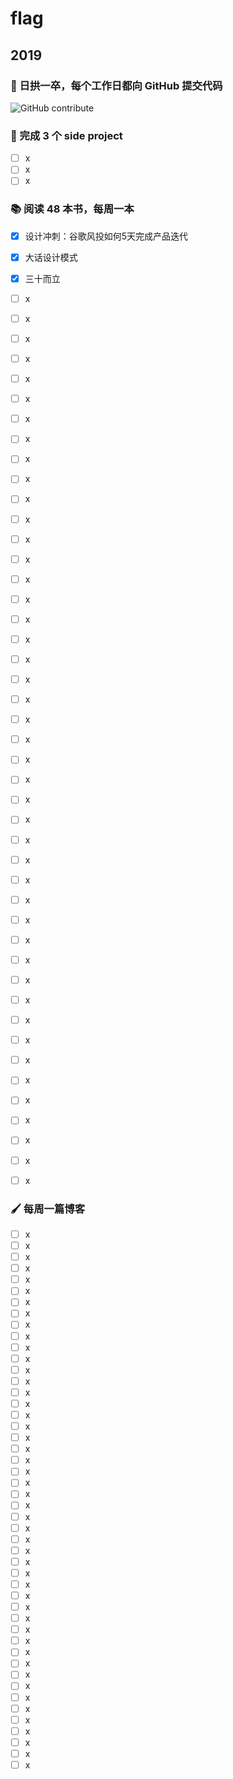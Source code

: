 # flag

## 2019

### 🐣 日拱一卒，每个工作日都向 GitHub 提交代码

![GitHub contribute](https://ghchart.rshah.org/futantan)


### 🎯 完成 3 个 side project
- [ ] x
- [ ] x
- [ ] x

### 📚 阅读 48 本书，每周一本
- [x] 设计冲刺：谷歌风投如何5天完成产品迭代
- [x] 大话设计模式
- [x] 三十而立
- [ ] x
- [ ] x
- [ ] x
- [ ] x
- [ ] x
- [ ] x
- [ ] x
- [ ] x
- [ ] x
- [ ] x
- [ ] x
- [ ] x
- [ ] x
- [ ] x
- [ ] x
- [ ] x
- [ ] x
- [ ] x
- [ ] x
- [ ] x
- [ ] x
- [ ] x
- [ ] x
- [ ] x
- [ ] x
- [ ] x
- [ ] x
- [ ] x
- [ ] x
- [ ] x
- [ ] x
- [ ] x
- [ ] x
- [ ] x
- [ ] x
- [ ] x
- [ ] x
- [ ] x
- [ ] x
- [ ] x
- [ ] x
- [ ] x
- [ ] x
- [ ] x
- [ ] x


### 🖌 每周一篇博客
- [ ] x
- [ ] x
- [ ] x
- [ ] x
- [ ] x
- [ ] x
- [ ] x
- [ ] x
- [ ] x
- [ ] x
- [ ] x
- [ ] x
- [ ] x
- [ ] x
- [ ] x
- [ ] x
- [ ] x
- [ ] x
- [ ] x
- [ ] x
- [ ] x
- [ ] x
- [ ] x
- [ ] x
- [ ] x
- [ ] x
- [ ] x
- [ ] x
- [ ] x
- [ ] x
- [ ] x
- [ ] x
- [ ] x
- [ ] x
- [ ] x
- [ ] x
- [ ] x
- [ ] x
- [ ] x
- [ ] x
- [ ] x
- [ ] x
- [ ] x
- [ ] x
- [ ] x
- [ ] x
- [ ] x
- [ ] x

